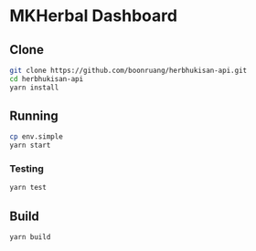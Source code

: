 # MKHerbal Dashboard

## Clone
```bash
git clone https://github.com/boonruang/herbhukisan-api.git
cd herbhukisan-api
yarn install
```

## Running
```bash
cp env.simple
yarn start
```

### Testing
```bash
yarn test
```

## Build
```bash
yarn build
```